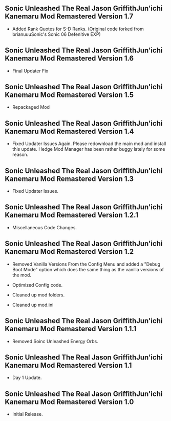 ## Sonic Unleashed The Real Jason GriffithJun'ichi Kanemaru Mod Remastered Version 1.7

- Added Rank Quotes for S-D Ranks. (Original code forked from brianuuuSonic's Sonic 06 Defenitive EXP)



## Sonic Unleashed The Real Jason GriffithJun'ichi Kanemaru Mod Remastered Version 1.6

- Final Updater Fix


## Sonic Unleashed The Real Jason GriffithJun'ichi Kanemaru Mod Remastered Version 1.5

- Repackaged Mod

## Sonic Unleashed The Real Jason GriffithJun'ichi Kanemaru Mod Remastered Version 1.4

- Fixed Updater Issues Again. Please redownload the main mod and install this update. Hedge Mod Manager has been rather buggy lately for some reason.


## Sonic Unleashed The Real Jason GriffithJun'ichi Kanemaru Mod Remastered Version 1.3

- Fixed Updater Issues.

## Sonic Unleashed The Real Jason GriffithJun'ichi Kanemaru Mod Remastered Version 1.2.1

- Miscellaneous Code Changes.



## Sonic Unleashed The Real Jason GriffithJun'ichi Kanemaru Mod Remastered Version 1.2

- Removed Vanilla Versions From the Config Menu and added a "Debug Boot Mode" option which does the same thing as the vanilla versions of the mod.

- Optimized Config code.

- Cleaned up mod folders.

- Cleaned up mod.ini

## Sonic Unleashed The Real Jason GriffithJun'ichi Kanemaru Mod Remastered Version 1.1.1

- Removed Soinc Unleashed Energy Orbs.


## Sonic Unleashed The Real Jason GriffithJun'ichi Kanemaru Mod Remastered Version 1.1

- Day 1 Update.


## Sonic Unleashed The Real Jason GriffithJun'ichi Kanemaru Mod Remastered Version 1.0

- Initial Release.
